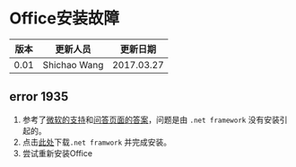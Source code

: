 # Office安装故障

|版本|更新人员|更新日期|
|---|-------|-------|
|0.01|Shichao Wang|2017.03.27|

## error 1935
1. 参考了[微软的支持](https://support.microsoft.com/en-us/kb/926804)和[问答页面的答案](http://answers.microsoft.com/en-us/office/forum/office_2010-office_install/error-1935-or-2908-when-installing-office-2010/99d5c577-49af-4e95-afba-f5af7061f50e)，问题是由 `.net framework` 没有安装引起的。
2. 点击[此处](https://www.microsoft.com/en-us/download/details.aspx?id=17718)下载`.net framwork` 并完成安装。
3. 尝试重新安装Office